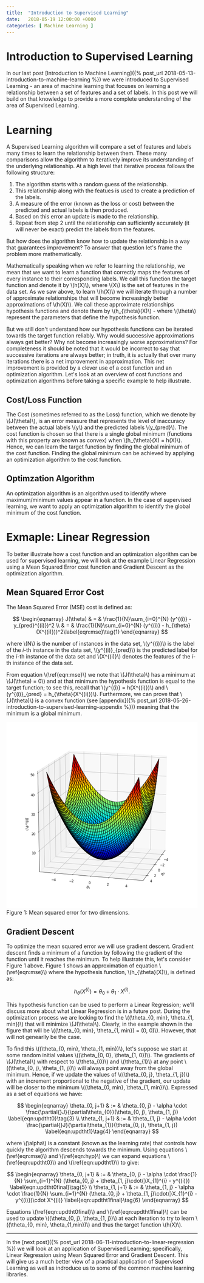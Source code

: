 ```yaml
---
title:  "Introduction to Supervised Learning"
date:   2018-05-19 12:00:00 +0000
categories: [ Machine Learning ]
---
```


# Introduction to Supervised Learning

In our last post [Introduction to Machine Learning]({% post_url 2018-05-13-introduction-to-machine-learning %}) we were introduced to Supervised Learning - an area of machine learning that focuses on learning a relationship between a set of features and a set of labels. In this post we will build on that knowledge to provide a more complete understanding of the area of Supervised Learning.

# Learning

A Supervised Learning algorithm will compare a set of features and labels many times to learn the relationship between them. These many comparisons allow the algorithm to iteratively improve its understanding of the underlying relationship. At a high level that iterative process follows the following structure:

1. The algorithm starts with a random guess of the relationship. <br/>
2. This relationship along with the featues is used to create a prediction of the labels. <br/> 
3. A measure of the error (known as the loss or cost) between the predicted and actual labels is then produced. <br/>
4. Based on this error an update is made to the relationship. <br/>
5. Repeat from step 2 until the relationship can sufficiently accurately (it will never be exact) predict the labels from the features.

But how does the algorithm know how to update the relationship in a way that guarantees improvement? To answer that question let's frame the problem more mathematically.

Mathematically speaking when we refer to learning the relationship, we mean that we want to learn a function that correctly maps the features of every instance to their corresponding labels. We call this function the target function and denote it by \\(h(X)\\), where \\(X\\) is the set of features in the data set. As we saw above, to learn \\(h(X)\\) we will iterate through a number of approximate relationships that will become increasingly better approximations of \\(h(X)\\). We call these approximate relationships hypothesis functions and denote them by \\(h\_{\theta}(X)\\) - where \\(\theta\\) represent the parameters that define the hypothesis function.

But we still don't understand how our hypothesis functions can be iterated towards the target function reliably. Why would successive approximations always get better? Why not become increasingly worse approximations? For completeness it should be noted that it would be incorrect to say that successive iterations are always better; in truth, it is actually that over many iterations there is a net improvement in approximation. This net improvement is provided by a clever use of a cost function and an optimization algorithm. Let's look at an overview of cost functions and optimization algorithms before taking a specific example to help illustrate.

## Cost/Loss Function

The Cost (sometimes referred to as the Loss) function, which we denote by \\(J(\theta)\\), is an error measure that represents the level of inaccuracy between the actual labels \\(y\\) and the predicted labels \\(y\_{pred}\\). The cost function is chosen so that there is a single global minimum (functions with this property are known as convex) when \\(h\_{\theta}(X) = h(X)\\). Hence, we can learn the target function by finding the global minimum of the cost function. Finding the global minimum can be achieved by applying an optimization algorithm to the cost function.

## Optimzation Algorithm

An optimization algorithm is an algorithm used to identify where maximum/minimum values appear in a function. In the case of supervised learning, we want to apply an optimization algorithm to identify the global minimum of the cost function.

# Exmaple: Linear Regression

To better illustrate how a cost function and an optimization algorithm can be used for supervised learning, we will look at the example Linear Regression using a Mean Squared Error cost function and Gradient Descent as the optimization algorithm.

## Mean Squared Error Cost

The Mean Squared Error (MSE) cost is defined as:

$$ 
\begin{eqnarray}
J(\theta) & = & \frac{1}{N}\sum_{i=0}^{N} (y^{(i)} - y_{pred}^{(i)})^2 \\
 & = & \frac{1}{N}\sum_{i=0}^{N} (y^{(i)} - h_{\theta}(X^{(i)}))^2\label{eqn:mse}\tag{1}
\end{eqnarray}
$$

where \\(N\\) is the number of instances in the data set, \\(y^{(i)}\\) is the label of the *i*-th instance in the data set, \\(y^{(i)}\_{pred}\\) is the predicted label for the *i*-th instance of the data set and \\(X^{(i)}\\) denotes the features of the *i*-th instance of the data set.

From equation \\(\ref{eqn:mse}\\) we note that \\(J(\theta)\\) has a minimum at \\(J(\theta) = 0\\) and at that minimum the hypothesis function is equal to the target function; to see this, recall that \\(y^{(i)} = h(X^{(i)})\\) and \\(y^{(i)}\_{pred} = h\_{\theta}(X^{(i)})\\). Furthermore, we can prove that \\(J(\theta)\\) is a convex function (see [appendix]({% post_url 2018-05-26-introduction-to-supervised-learning-appendix %})) meaning that the minimum is a global minimum.

<img src='/assets/mean-square-error-two-dims.png'/>
<br/>
Figure 1: Mean squared error for two dimensions.

## Gradient Descent

To optimize the mean squared error we will use gradient descent. Gradient descent finds a minimum of a function by following the gradient of the function until it reaches the minimum. To help illustrate this, let's consider Figure 1 above. Figure 1 shows an approximation of equation \\(\ref{eqn:mse}\\) where the hypothesis function, \\(h\_{\theta}(X)\\), is defined as:

$$
\begin{equation}
h_{\theta}(X^{(i)}) = \theta_{0} + \theta_{1} \cdot X^{(i)}\label{eqn:hyp}\tag{2}.
\end{equation}
$$

This hypothesis function can be used to perform a Linear Regression; we'll discuss more about what Linear Regression is in a future post. During the optimization process we are looking to find the \\((\theta\_{0, min}, \theta\_{1, min})\\) that will minimize \\(J(\theta)\\). Clearly, in the example shown in the figure that will be \\((\theta\_{0, min}, \theta\_{1, min}) = (0, 0)\\). However, that will not genearlly be the case.

To find this \\((\theta\_{0, min}, \theta\_{1, min})\\), let's suppose we start at some random initial values \\((\theta\_{0, 0}, \theta\_{1, 0})\\). The gradients of \\(J(\theta)\\) with respect to \\(\theta\_{0}\\) and \\(\theta\_{1}\\) at any point \\((\theta\_{0, j}, \theta\_{1, j})\\) will always point away from the global minimum. Hence, if we update the values of \\((\theta\_{0, j}, \theta\_{1, j})\\) with an increment proportional to the negative of the gradient, our update will be closer to the minimum \\((\theta\_{0, min}, \theta\_{1, min})\\). Expressed as a set of equations we have: 

$$
\begin{eqnarray}
\theta_{0, j+1} & := & \theta_{0, j} - \alpha \cdot \frac{\partial{}J}{\partial\theta_{0}}(\theta_{0, j}, \theta_{1, j}) \label{eqn:updtht0}\tag{3} \\ 
\theta_{1, j+1} & := & \theta_{1, j} - \alpha \cdot \frac{\partial{}J}{\partial\theta_{1}}(\theta_{0, j}, \theta_{1, j}) \label{eqn:updtht1}\tag{4}
\end{eqnarray}
$$

where \\(\alpha\\) is a constant (known as the learning rate) that controls how quickly the algorithm descends towards the minimum. Using equations \\(\ref{eqn:mse}\\) and \\(\ref{eqn:hyp}\\) we can expand equations \\(\ref{eqn:updtht0}\\) and \\(\ref{eqn:updtht1}\\) to give:  

$$
\begin{eqnarray}
\theta_{0, j+1} & := & \theta_{0, j} - \alpha \cdot \frac{1}{N} \sum_{i=1}^{N} (\theta_{0, j} + \theta_{1, j}\cdot{}X_{1}^{i} - y^{(i)}) \label{eqn:updtht0final}\tag{5} \\ 
\theta_{1, j+1} & := & \theta_{1, j} - \alpha \cdot \frac{1}{N} \sum_{i=1}^{N} (\theta_{0, j} + \theta_{1, j}\cdot{}X_{1}^{i} - y^{(i)})\cdot X^{(i)} \label{eqn:updtht1final}\tag{6}
\end{eqnarray}
$$

Equations \\(\ref{eqn:updtht0final}\\)  and \\(\ref{eqn:updtht1final}\\) can be used to update \\((\theta_{0, j}, \theta_{1, j})\\) at each iteration to try to learn \\((\theta_{0, min}, \theta_{1,min})\\) and thus the target function \\(h(X)\\).

<hr/>

In the [next post]({% post_url 2018-06-11-introduction-to-linear-regression %}) we will look at an application of Supervised Learning; specifically, Linear Regression using Mean Squared Error and Gradient Descent. This will give us a much better view of a practical application of Supervised Learning as well as indroduce us to some of the common machine learning libraries.
